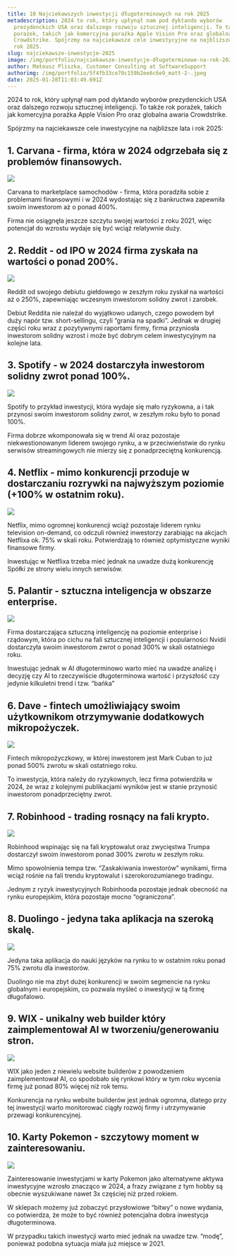 ```yaml
---
title: 10 Najciekawszych inwestycji długoterminowych na rok 2025
metadescription: 2024 to rok, który upłynął nam pod dyktando wyborów
  prezydenckich USA oraz dalszego rozwoju sztucznej inteligencji. To także rok
  porażek, takich jak komercyjna porażka Apple Vision Pro oraz globalna awaria
  Crowdstrike. Spójrzmy na najciekawsze cele inwestycyjne na najbliższe lata i
  rok 2025.
slug: najciekawsze-inwestycje-2025
image: /img/portfolio/najciekawsze-inwestycje-długoterminowe-na-rok-2025-min-1-.png
author: Mateusz Pliszka, Customer Consulting at SoftwareSupport
authorimg: /img/portfolio/5f4fb33ce70c159b2ee6c6e9_matt-2-.jpeg
date: 2025-01-28T11:03:49.691Z
---
```

2024 to rok, który upłynął nam pod dyktando wyborów prezydenckich USA oraz dalszego rozwoju sztucznej inteligencji. To także rok porażek, takich jak komercyjna porażka Apple Vision Pro oraz globalna awaria Crowdstrike.

Spójrzmy na najciekawsze cele inwestycyjne na najbliższe lata i rok 2025:

## 1. Carvana -  firma, która w 2024 odgrzebała się z problemów finansowych.

![](https://news.softwaresupp.com/img/portfolio/1.-carvana-min.png)

Carvana to marketplace samochodów - firma, która poradziła sobie z problemami finansowymi i w 2024 wydostając się z bankructwa zapewniła swoim inwestorom aż o ponad 400%.

Firma nie osiągnęła jeszcze szczytu swojej wartości z roku 2021, więc potencjał do wzrostu wydaje się być wciąż relatywnie duży.

## 2. Reddit - od IPO w 2024 firma zyskała na wartości o ponad 200%.

![](https://news.softwaresupp.com/img/portfolio/2.-reddit-min.png)

Reddit od swojego debiutu giełdowego w zeszłym roku zyskał na wartości aż o 250%, zapewniając wczesnym inwestorom solidny zwrot i zarobek.

Debiut Reddita nie należał do wyjątkowo udanych, czego powodem był duży napór tzw. short-sellingu, czyli “grania na spadki”. Jednak w drugiej części roku wraz z pozytywnymi raportami firmy, firma przyniosła inwestorom solidny wzrost i może być dobrym celem inwestycyjnym na kolejne lata.

## 3. Spotify - w 2024 dostarczyła inwestorom solidny zwrot ponad 100%.

![](https://news.softwaresupp.com/img/portfolio/3.-spotify-min.png)

Spotify to przykład inwestycji, która wydaje się mało ryzykowna, a i tak przynosi swoim inwestorom solidny zwrot, w zeszłym roku było to ponad 100%.

Firma dobrze wkomponowała się w trend AI oraz pozostaje niekwestionowanym liderem swojego rynku, a w przeciwieństwie do rynku serwisów streamingowych nie mierzy się z ponadprzeciętną konkurencją.

## 4. Netflix - mimo konkurencji przoduje w dostarczaniu rozrywki na najwyższym poziomie (+100% w ostatnim roku).

![](https://news.softwaresupp.com/img/portfolio/4.-netflix-min.png)

Netflix, mimo ogromnej konkurencji wciąż pozostaje liderem rynku television on-demand, co odczuli również inwestorzy zarabiając na akcjach Netflixa ok. 75% w skali roku. Potwierdzają to również optymistyczne wyniki finansowe firmy.

Inwestując w Netflixa trzeba mieć jednak na uwadze dużą konkurencję Spółki ze strony wielu innych serwisów.

## 5. Palantir - sztuczna inteligencja w obszarze enterprise.

![](https://news.softwaresupp.com/img/portfolio/5.-palantir-min.png)

Firma dostarczająca sztuczną inteligencję na poziomie enterprise i rządowym, która po cichu na fali sztucznej inteligencji i popularności Nvidii dostarczyła swoim inwestorom zwrot o ponad 300% w skali ostatniego roku.

Inwestując jednak w AI długoterminowo warto mieć na uwadze analizę i decyzję czy AI to rzeczywiście długoterminowa wartość i przyszłość czy jedynie kilkuletni trend i tzw. “bańka”

## 6. Dave - fintech umożliwiający swoim użytkownikom otrzymywanie dodatkowych mikropożyczek.

![](https://news.softwaresupp.com/img/portfolio/6.-dave-min.png)

Fintech mikropożyczkowy, w której inwestorem jest Mark Cuban to już ponad 500% zwrotu w skali ostatniego roku.

To inwestycja, która należy do ryzykownych, lecz firma potwierdziła w 2024, że wraz z kolejnymi publikacjami wyników jest w stanie przynosić inwestorom ponadprzeciętny zwrot.

## 7. Robinhood - trading rosnący na fali krypto.

![](https://news.softwaresupp.com/img/portfolio/7.-robinhood-min.png)

Robinhood wspinając się na fali kryptowalut oraz zwycięstwa Trumpa dostarczył swoim inwestorom ponad 300% zwrotu w zeszłym roku.

Mimo spowolnienia tempa tzw. “Zaskakiwania inwestorów” wynikami, firma wciąż rośnie na fali trendu kryptowalut i szerokorozumianego tradingu.

Jednym z ryzyk inwestycyjnych Robinhooda pozostaje jednak obecność na rynku europejskim, która pozostaje mocno “ograniczona”.

## 8. Duolingo - jedyna taka aplikacja na szeroką skalę.

![](https://news.softwaresupp.com/img/portfolio/8.-duolingo-min.png)

Jedyna taka aplikacja do nauki języków na rynku to w ostatnim roku ponad 75% zwrotu dla inwestorów.

Duolingo nie ma zbyt dużej konkurencji w swoim segmencie na rynku globalnym i europejskim, co pozwala myśleć o inwestycji w tą firmę długofalowo.

## 9. WIX - unikalny web builder który zaimplementował AI w tworzeniu/generowaniu stron.

![](https://news.softwaresupp.com/img/portfolio/9.-wix-min.png)

WIX jako jeden z niewielu website builderów z powodzeniem zaimplementował AI, co spodobało się rynkowi który w tym roku wycenia firmę już ponad 80% więcej niż rok temu.

Konkurencja na rynku website builderów jest jednak ogromna, dlatego przy tej inwestycji warto monitorować ciągły rozwój firmy i utrzymywanie przewagi konkurencyjnej.

## 10. Karty Pokemon - szczytowy moment w zainteresowaniu.

![](https://news.softwaresupp.com/img/portfolio/10.-pokemon-cards-min.png)

Zainteresowanie inwestycjami w karty Pokemon jako alternatywne aktywa inwestycyjne wzrosło znacząco w 2024, a frazy związane z tym hobby są obecnie wyszukiwane nawet 3x częściej niż przed rokiem.

W sklepach możemy już zobaczyć przysłowiowe “bitwy” o nowe wydania, co potwierdza, że może to być również potencjalna dobra inwestycja długoterminowa.

W przypadku takich inwestycji warto mieć jednak na uwadze tzw. “modę”, ponieważ podobna sytuacja miała już miejsce w 2021.